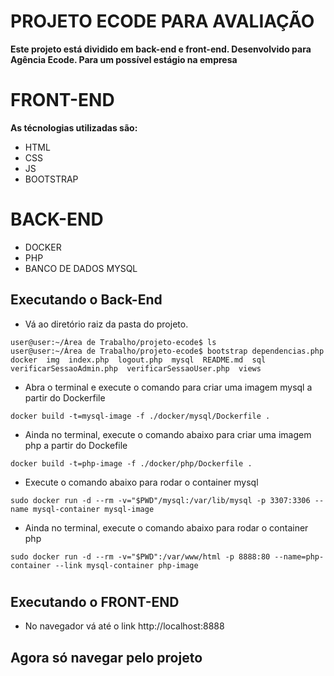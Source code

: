 # **PROJETO ECODE PARA AVALIAÇÃO**

**Este projeto está dividido em back-end e front-end. Desenvolvido para Agência Ecode. Para um possível estágio na empresa**


# **FRONT-END**

**As técnologias utilizadas são:**

- HTML
- CSS
- JS
- BOOTSTRAP

# **BACK-END**

- DOCKER
- PHP
- BANCO DE DADOS MYSQL

## Executando o Back-End

- Vá ao diretório raiz da pasta do projeto.
```
user@user:~/Área de Trabalho/projeto-ecode$ ls
user@user:~/Área de Trabalho/projeto-ecode$ bootstrap dependencias.php docker  img  index.php  logout.php  mysql  README.md  sql  verificarSessaoAdmin.php  verificarSessaoUser.php  views
```
- Abra o terminal e execute o comando para criar uma imagem mysql a partir do Dockerfile
```
docker build -t=mysql-image -f ./docker/mysql/Dockerfile .
```
- Ainda no terminal, execute o comando abaixo para criar uma imagem php a partir do Dockefile

```
docker build -t=php-image -f ./docker/php/Dockerfile .
```
- Execute o comando abaixo para rodar o container mysql
```
sudo docker run -d --rm -v="$PWD"/mysql:/var/lib/mysql -p 3307:3306 --name mysql-container mysql-image
```
- Ainda no terminal, execute o comando abaixo para rodar o container php
```
sudo docker run -d --rm -v="$PWD":/var/www/html -p 8888:80 --name=php-container --link mysql-container php-image
```
#
## Executando o FRONT-END

- No navegador vá até o link http://localhost:8888

## **Agora só navegar pelo projeto**
